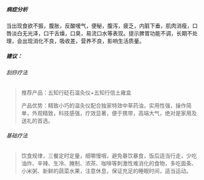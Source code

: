 ##### 病症分析
当出现食欲不振，腹胀，反酸嗳气，便秘，腹泻，疲乏，内脏下垂，肌肉消瘦，口唇淡白无光泽，口干舌燥，口臭，易流口水等表现。提示脾胃功能不调，长期不处理，会出现消化不良，吸收差，营养不良，影响生活质量。
##### 建议：
###### 刮痧疗法
>推荐产品：五知行砭石温灸仪+五知行信土雍盒
>
>产品优势：精致小巧的温灸仪配合独家特效中草药油，实用性强，操作简单，外观精致，科技感强，疗效显著，便于携带，高端大气，绝对是家用及送礼的首选。
###### 基础疗法
>饮食规律，三餐定时定量，细嚼慢咽，避免暴饮暴食，饭后适当行走，少吃油炸、辛辣、生冷、腌制、浓茶、咖啡等刺激性难消化的食物，多吃面条、小米粥、新鲜的蔬菜水果，注意休息，保证充足的睡眠时间，适当运动。